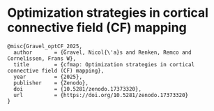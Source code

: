 # Optimization strategies in cortical connective field (CF) mapping



```
@misc{Gravel_optCF_2025,
  author       = {Gravel, Nicol{\'a}s and Renken, Remco and Cornelissen, Frans W},
  title        = {cfmap: Optimization strategies in cortical connective field (CF) mapping},
  year         = {2025},
  publisher    = {Zenodo},
  doi          = {10.5281/zenodo.17373320},
  url          = {https://doi.org/10.5281/zenodo.17373320}
}
```